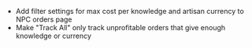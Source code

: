 - Add filter settings for max cost per knowledge and artisan currency to NPC orders page
- Make "Track All" only track unprofitable orders that give enough knowledge or currency
